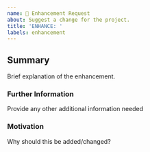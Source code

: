 ```yaml
---
name: 🚀 Enhancement Request
about: Suggest a change for the project.
title: 'ENHANCE: '
labels: enhancement
---
```

## Summary
Brief explanation of the enhancement.

### Further Information
Provide any other additional information needed

### Motivation
Why should this be added/changed?